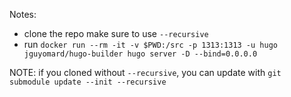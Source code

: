 Notes:
* clone the repo make sure to use `--recursive`
* run `docker run --rm -it -v $PWD:/src -p 1313:1313 -u hugo jguyomard/hugo-builder hugo server -D --bind=0.0.0.0`


NOTE: if you cloned without `--recursive`, you can update with `git submodule update --init --recursive`